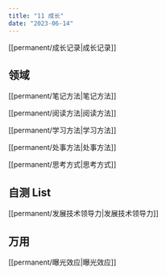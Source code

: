 ```yaml
---
title: "11 成长"
date: "2023-06-14"
---
```


[[permanent/成长记录|成长记录]]
## 领域

[[permanent/笔记方法|笔记方法]]

[[permanent/阅读方法|阅读方法]]

[[permanent/学习方法|学习方法]]

[[permanent/处事方法|处事方法]]

[[permanent/思考方式|思考方式]]
## 自测 List

[[permanent/发展技术领导力|发展技术领导力]]

## 万用

[[permanent/曝光效应|曝光效应]]



